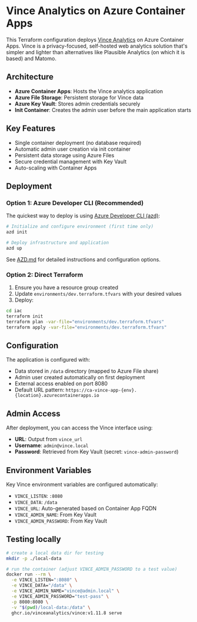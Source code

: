 # Vince Analytics on Azure Container Apps

This Terraform configuration deploys [Vince Analytics](https://www.vinceanalytics.com/) on Azure Container Apps. Vince is a privacy-focused, self-hosted web analytics solution that's simpler and lighter than alternatives like Plausible Analytics (on which it is based) and Matomo.

## Architecture

- **Azure Container Apps**: Hosts the Vince analytics application
- **Azure File Storage**: Persistent storage for Vince data
- **Azure Key Vault**: Stores admin credentials securely
- **Init Container**: Creates the admin user before the main application starts

## Key Features

- Single container deployment (no database required)
- Automatic admin user creation via init container
- Persistent data storage using Azure Files
- Secure credential management with Key Vault
- Auto-scaling with Container Apps

## Deployment

### Option 1: Azure Developer CLI (Recommended)

The quickest way to deploy is using [Azure Developer CLI (azd)](https://learn.microsoft.com/en-us/azure/developer/azure-developer-cli/):

```bash
# Initialize and configure environment (first time only)
azd init

# Deploy infrastructure and application
azd up
```

See [AZD.md](AZD.md) for detailed instructions and configuration options.

### Option 2: Direct Terraform

1. Ensure you have a resource group created
2. Update `environments/dev.terraform.tfvars` with your desired values
3. Deploy:

```bash
cd iac
terraform init
terraform plan -var-file="environments/dev.terraform.tfvars"
terraform apply -var-file="environments/dev.terraform.tfvars"
```

## Configuration

The application is configured with:

- Data stored in `/data` directory (mapped to Azure File share)
- Admin user created automatically on first deployment
- External access enabled on port 8080
- Default URL pattern: `https://ca-vince-app-{env}.{location}.azurecontainerapps.io`

## Admin Access

After deployment, you can access the Vince interface using:

- **URL**: Output from `vince_url`
- **Username**: `admin@vince.local`
- **Password**: Retrieved from Key Vault (secret: `vince-admin-password`)

## Environment Variables

Key Vince environment variables are configured automatically:

- `VINCE_LISTEN`: `:8080`
- `VINCE_DATA`: `/data`
- `VINCE_URL`: Auto-generated based on Container App FQDN
- `VINCE_ADMIN_NAME`: From Key Vault
- `VINCE_ADMIN_PASSWORD`: From Key Vault

## Testing locally

```sh
# create a local data dir for testing
mkdir -p ./local-data

# run the container (adjust VINCE_ADMIN_PASSWORD to a test value)
docker run --rm \
  -e VINCE_LISTEN=":8080" \
  -e VINCE_DATA="/data" \
  -e VINCE_ADMIN_NAME="vince@admin.local" \
  -e VINCE_ADMIN_PASSWORD="test-pass" \
  -p 8080:8080 \
  -v "$(pwd)/local-data:/data" \
  ghcr.io/vinceanalytics/vince:v1.11.8 serve
```
